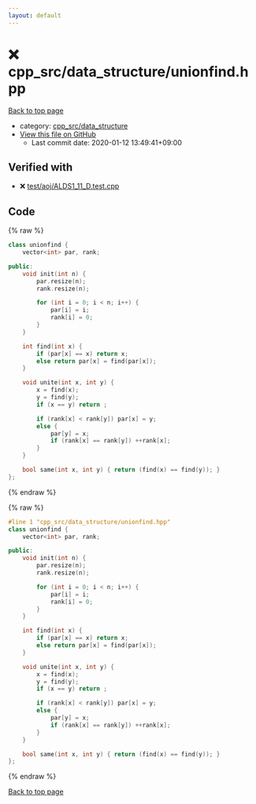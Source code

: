 ```yaml
---
layout: default
---
```


<!-- mathjax config similar to math.stackexchange -->
<script type="text/javascript" async
  src="https://cdnjs.cloudflare.com/ajax/libs/mathjax/2.7.5/MathJax.js?config=TeX-MML-AM_CHTML">
</script>
<script type="text/x-mathjax-config">
  MathJax.Hub.Config({
    TeX: { equationNumbers: { autoNumber: "AMS" }},
    tex2jax: {
      inlineMath: [ ['$','$'] ],
      processEscapes: true
    },
    "HTML-CSS": { matchFontHeight: false },
    displayAlign: "left",
    displayIndent: "2em"
  });
</script>

<script type="text/javascript" src="https://cdnjs.cloudflare.com/ajax/libs/jquery/3.4.1/jquery.min.js"></script>
<script src="https://cdn.jsdelivr.net/npm/jquery-balloon-js@1.1.2/jquery.balloon.min.js" integrity="sha256-ZEYs9VrgAeNuPvs15E39OsyOJaIkXEEt10fzxJ20+2I=" crossorigin="anonymous"></script>
<script type="text/javascript" src="../../../assets/js/copy-button.js"></script>
<link rel="stylesheet" href="../../../assets/css/copy-button.css" />


# :x: cpp_src/data_structure/unionfind.hpp

<a href="../../../index.html">Back to top page</a>

* category: <a href="../../../index.html#0efeb1959dbc8f7e9170e2d5bfa803ae">cpp_src/data_structure</a>
* <a href="{{ site.github.repository_url }}/blob/master/cpp_src/data_structure/unionfind.hpp">View this file on GitHub</a>
    - Last commit date: 2020-01-12 13:49:41+09:00




## Verified with

* :x: <a href="../../../verify/test/aoj/ALDS1_11_D.test.cpp.html">test/aoj/ALDS1_11_D.test.cpp</a>


## Code

<a id="unbundled"></a>
{% raw %}
```cpp
class unionfind {
	vector<int> par, rank;

public:
	void init(int n) {
		par.resize(n);
		rank.resize(n);

		for (int i = 0; i < n; i++) {
			par[i] = i;
			rank[i] = 0;
		}
	}

	int find(int x) {
		if (par[x] == x) return x;
		else return par[x] = find(par[x]);
	}

	void unite(int x, int y) {
		x = find(x);
		y = find(y);
		if (x == y) return ;

		if (rank[x] < rank[y]) par[x] = y;
		else {
			par[y] = x;
			if (rank[x] == rank[y]) ++rank[x];
		}
	}

	bool same(int x, int y) { return (find(x) == find(y)); }
};

```
{% endraw %}

<a id="bundled"></a>
{% raw %}
```cpp
#line 1 "cpp_src/data_structure/unionfind.hpp"
class unionfind {
	vector<int> par, rank;

public:
	void init(int n) {
		par.resize(n);
		rank.resize(n);

		for (int i = 0; i < n; i++) {
			par[i] = i;
			rank[i] = 0;
		}
	}

	int find(int x) {
		if (par[x] == x) return x;
		else return par[x] = find(par[x]);
	}

	void unite(int x, int y) {
		x = find(x);
		y = find(y);
		if (x == y) return ;

		if (rank[x] < rank[y]) par[x] = y;
		else {
			par[y] = x;
			if (rank[x] == rank[y]) ++rank[x];
		}
	}

	bool same(int x, int y) { return (find(x) == find(y)); }
};

```
{% endraw %}

<a href="../../../index.html">Back to top page</a>

